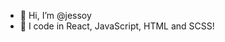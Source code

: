 - 👋 Hi, I’m @jessoy
- 🌱 I code in React, JavaScript, HTML and SCSS!


<!---
- 👀 I’m interested in ...
- 💞️ I’m looking to collaborate on ...
- 📫 How to reach me ...
jessoy/jessoy is a ✨ special ✨ repository because its `README.md` (this file) appears on your GitHub profile.
You can click the Preview link to take a look at your changes.
--->
